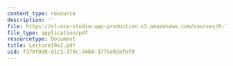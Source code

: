 ```yaml
---
content_type: resource
description: ''
file: https://ol-ocw-studio-app-production.s3.amazonaws.com/courses/6-772-compound-semiconductor-devices-spring-2003/f378f0d8d1c1379c34b43775a92afbf9_Lecture19v2.pdf
file_type: application/pdf
resourcetype: Document
title: Lecture19v2.pdf
uid: f378f0d8-d1c1-379c-34b4-3775a92afbf9
---
```

